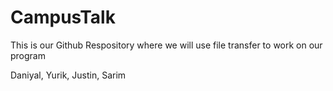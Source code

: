 # CampusTalk
This is our Github Respository where we will use file transfer to work on our program

Daniyal, Yurik, Justin, Sarim
